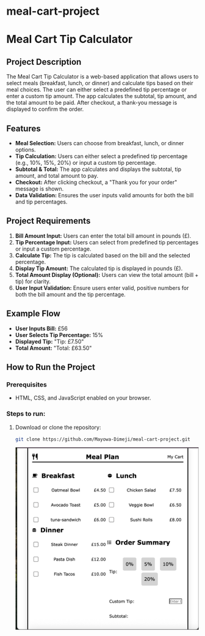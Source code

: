 # meal-cart-project

# Meal Cart Tip Calculator

## Project Description

The Meal Cart Tip Calculator is a web-based application that allows users to select meals (breakfast, lunch, or dinner) and calculate tips based on their meal choices. The user can either select a predefined tip percentage or enter a custom tip amount. The app calculates the subtotal, tip amount, and the total amount to be paid. After checkout, a thank-you message is displayed to confirm the order.

## Features

- **Meal Selection:** Users can choose from breakfast, lunch, or dinner options.
- **Tip Calculation:** Users can either select a predefined tip percentage (e.g., 10%, 15%, 20%) or input a custom tip percentage.
- **Subtotal & Total:** The app calculates and displays the subtotal, tip amount, and total amount to pay.
- **Checkout:** After clicking checkout, a "Thank you for your order" message is shown.
- **Data Validation:** Ensures the user inputs valid amounts for both the bill and tip percentages.

## Project Requirements

1. **Bill Amount Input:** Users can enter the total bill amount in pounds (£).
2. **Tip Percentage Input:** Users can select from predefined tip percentages or input a custom percentage.
3. **Calculate Tip:** The tip is calculated based on the bill and the selected percentage.
4. **Display Tip Amount:** The calculated tip is displayed in pounds (£).
5. **Total Amount Display (Optional):** Users can view the total amount (bill + tip) for clarity.
6. **User Input Validation:** Ensure users enter valid, positive numbers for both the bill amount and the tip percentage.

## Example Flow

- **User Inputs Bill:** £56
- **User Selects Tip Percentage:** 15%
- **Displayed Tip:** "Tip: £7.50"
- **Total Amount:** "Total: £63.50"

## How to Run the Project

### Prerequisites

- HTML, CSS, and JavaScript enabled on your browser.

### Steps to run:

1. Download or clone the repository:
   ```bash
   git clone https://github.com/Mayowa-Dimeji/meal-cart-project.git
   ```
   ![Version 1 image](assets/version1.png)
